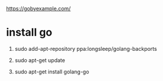 
https://gobyexample.com/

# install go

1. sudo add-apt-repository ppa:longsleep/golang-backports

2. sudo apt-get update

3. sudo apt-get install golang-go

